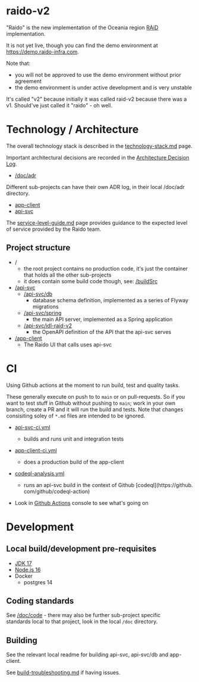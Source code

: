 # raido-v2

"Raido" is the new implementation of the Oceania region 
[RAiD](https://raid.org.au) implementation.

It is not yet live, though you can find the demo environment at 
https://demo.raido-infra.com.  

Note that:
* you will not be approved to use the demo environment without prior agreement
* the demo environment is under active development and is very unstable 

It's called "v2" because initially it was called raid-v2 because there was a
v1. Should've just called it "raido" - oh well.


# Technology / Architecture

The overall technology stack is described in the
[technology-stack.md](/doc/technology-stack.md) page.


Important architectural decisions are recorded in the 
[Architecture Decision Log](https://github.com/joelparkerhenderson/architecture-decision-record#what-is-an-architecture-decision-record).

* [/doc/adr](./doc/adr)

Different sub-projects can have their own ADR log, in their local /doc/adr
directory.

* [app-client](./app-client/doc/adr)
* [api-svc](./api-svc/doc/adr)


The [service-level-guide.md](/doc/service-level-guide.md) page provides guidance
to the expected level of service provided by the Raido team.


## Project structure

* /
  * the root project contains no production code, it's just the container that
  holds all the other sub-projects
  * it does contain some build code though, 
  see: [/buildSrc](./buildSrc)
* [/api-svc](/api-svc)
  * [/api-svc/db](/api-svc/db)
    * database schema definition, implemented as a series of Flyway migrations
  * [/api-svc/spring](/api-svc/spring) 
    * the main API server, implemented as a Spring application
  * [/api-svc/idl-raid-v2](./api-svc/idl-raid-v2/src/raid-openapi-3.0.yaml)
    * the OpenAPI definition of the API that the api-svc serves
* [/app-client](/app-client)
  * The Raido UI that calls uses api-svc 


# CI

Using Github actions at the moment to run build, test and quality tasks.

These generally execute on push to to `main` or on pull-requests.
So if you want to test stuff in Github without pushing to `main`;
  work in your own branch, create a PR and it will run the build and tests.
Note that changes consisiting soley of `*.md` files are intended to be ignored.

* [api-svc-ci.yml](.github/workflows/api-svc-ci.yml)
  * builds and runs unit and integration tests
* [app-client-ci.yml](.github/workflows/app-client-ci.yml)
  * does a production build of the app-client
* [codeql-analysis.yml](.github/workflows/codeql-analysis.yml)
  * runs an api-svc build in the context of Github 
  [codeql](https://github. com/github/codeql-action)

* Look in [Github Actions](https://github.com/au-research/raido-v2/actions)
  console to see what's going on


# Development 

## Local build/development pre-requisites

* [JDK 17](./doc/adr/2022-07-21_jdk-platform.md)
* [Node.js 16](./doc/adr/2022-07-21_nodejs-platform.md)
* Docker
  * postgres 14 
 
## Coding standards

See [/doc/code](./doc/code) - there may also be further sub-project specific  
standards local to that project, look in the local `/doc` directory.

## Building
See the relevant local readme for building api-svc, api-svc/db and app-client.

See [build-troubleshooting.md](/doc/build-troubleshooting.md) if
having issues.

